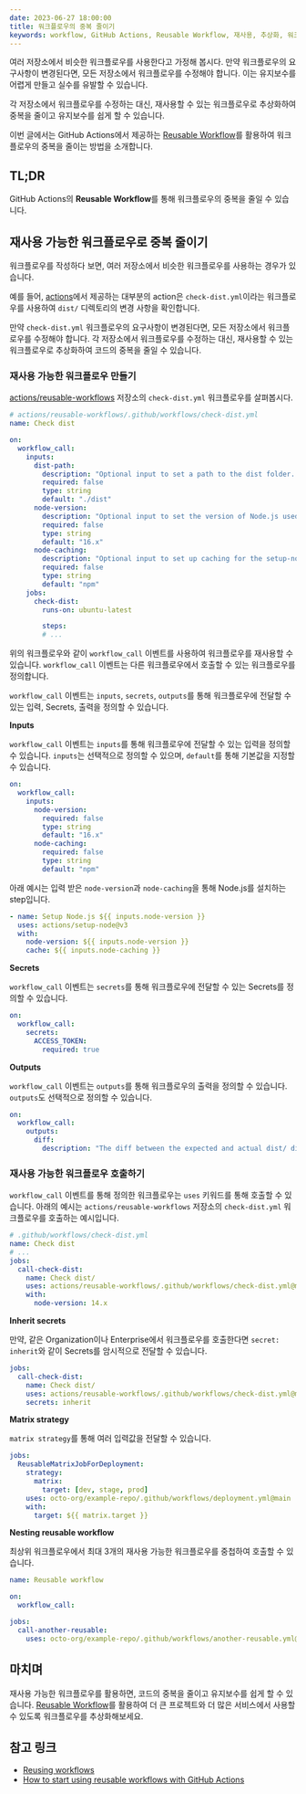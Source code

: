```yaml
---
date: 2023-06-27 18:00:00
title: 워크플로우의 중복 줄이기
keywords: workflow, GitHub Actions, Reusable Workflow, 재사용, 추상화, 워크플로우
---
```


여러 저장소에서 비슷한 워크플로우를 사용한다고 가정해 봅시다.
만약 워크플로우의 요구사항이 변경된다면, 모든 저장소에서 워크플로우를 수정해야 합니다.
이는 유지보수를 어렵게 만들고 실수를 유발할 수 있습니다.

각 저장소에서 워크플로우를 수정하는 대신, 재사용할 수 있는 워크플로우로 추상화하여 중복을 줄이고 유지보수를 쉽게 할 수 있습니다.

이번 글에서는 GitHub Actions에서 제공하는 [Reusable Workflow](https://docs.github.com/en/actions/using-workflows/reusing-workflows)를
활용하여 워크플로우의 중복을 줄이는 방법을 소개합니다.

## TL;DR

GitHub Actions의 **Reusable Workflow**를 통해 워크플로우의 중복을 줄일 수 있습니다.

## 재사용 가능한 워크플로우로 중복 줄이기

워크플로우를 작성하다 보면, 여러 저장소에서 비슷한 워크플로우를 사용하는 경우가 있습니다.

예를 들어, [actions](https://github.com/actions)에서 제공하는 대부분의 action은 `check-dist.yml`이라는 워크플로우를 사용하여 `dist/` 디렉토리의 변경 사항을
확인합니다.

만약 `check-dist.yml` 워크플로우의 요구사항이 변경된다면, 모든 저장소에서 워크플로우를 수정해야 합니다.
각 저장소에서 워크플로우를 수정하는 대신, 재사용할 수 있는 워크플로우로 추상화하여 코드의 중복을 줄일 수 있습니다.

### 재사용 가능한 워크플로우 만들기

[actions/reusable-workflows](https://github.com/actions/reusable-workflows) 저장소의 `check-dist.yml` 워크플로우를 살펴봅시다.

```yaml
# actions/reusable-workflows/.github/workflows/check-dist.yml
name: Check dist

on:
  workflow_call:
    inputs:
      dist-path:
        description: "Optional input to set a path to the dist folder. If it's not set, it defaults to './dist'"
        required: false
        type: string
        default: "./dist"
      node-version:
        description: "Optional input to set the version of Node.js used to build a project. The input syntax corresponds to the setup-node's one"
        required: false
        type: string
        default: "16.x"
      node-caching:
        description: "Optional input to set up caching for the setup-node action. The input syntax corresponds to the setup-node's one. Set to an empty string if caching isn't needed"
        required: false
        type: string
        default: "npm"
    jobs:
      check-dist:
        runs-on: ubuntu-latest

        steps:
        # ...
```

위의 워크플로우와 같이 `workflow_call` 이벤트를 사용하여 워크플로우를 재사용할 수 있습니다.
`workflow_call` 이벤트는 다른 워크플로우에서 호출할 수 있는 워크플로우를 정의합니다.

`workflow_call` 이벤트는 `inputs`, `secrets`, `outputs`를 통해 워크플로우에 전달할 수 있는 입력, Secrets, 출력을 정의할 수 있습니다.

**Inputs**

`workflow_call` 이벤트는 `inputs`를 통해 워크플로우에 전달할 수 있는 입력을 정의할 수 있습니다.
`inputs`는 선택적으로 정의할 수 있으며, `default`를 통해 기본값을 지정할 수 있습니다.

```yaml
on:
  workflow_call:
    inputs:
      node-version:
        required: false
        type: string
        default: "16.x"
      node-caching:
        required: false
        type: string
        default: "npm"
```

아래 예시는 입력 받은 `node-version`과 `node-caching`을 통해 Node.js를 설치하는 step입니다.

```yaml
- name: Setup Node.js ${{ inputs.node-version }}
  uses: actions/setup-node@v3
  with:
    node-version: ${{ inputs.node-version }}
    cache: ${{ inputs.node-caching }}
```

**Secrets**

`workflow_call` 이벤트는 `secrets`를 통해 워크플로우에 전달할 수 있는 Secrets를 정의할 수 있습니다.

```yaml
on:
  workflow_call:
    secrets:
      ACCESS_TOKEN:
        required: true
```

**Outputs**

`workflow_call` 이벤트는 `outputs`를 통해 워크플로우의 출력을 정의할 수 있습니다.
`outputs`도 선택적으로 정의할 수 있습니다.

```yaml
on:
  workflow_call:
    outputs:
      diff:
        description: "The diff between the expected and actual dist/ directories"
```

### 재사용 가능한 워크플로우 호출하기

`workflow_call` 이벤트를 통해 정의한 워크플로우는 `uses` 키워드를 통해 호출할 수 있습니다.
아래의 예시는 `actions/reusable-workflows` 저장소의 `check-dist.yml` 워크플로우를 호출하는 예시입니다.

```yaml
# .github/workflows/check-dist.yml
name: Check dist
# ...
jobs:
  call-check-dist:
    name: Check dist/
    uses: actions/reusable-workflows/.github/workflows/check-dist.yml@main
    with:
      node-version: 14.x
```

**Inherit secrets**

만약, 같은 Organization이나 Enterprise에서 워크플로우를 호출한다면 `secret: inherit`와 같이 Secrets를 암시적으로 전달할 수 있습니다.

```yaml
jobs:
  call-check-dist:
    name: Check dist/
    uses: actions/reusable-workflows/.github/workflows/check-dist.yml@main
    secrets: inherit
```

**Matrix strategy**

`matrix strategy`를 통해 여러 입력값을 전달할 수 있습니다.

```yaml
jobs:
  ReusableMatrixJobForDeployment:
    strategy:
      matrix:
        target: [dev, stage, prod]
    uses: octo-org/example-repo/.github/workflows/deployment.yml@main
    with:
      target: ${{ matrix.target }}
```

**Nesting reusable workflow**

최상위 워크플로우에서 최대 3개의 재사용 가능한 워크플로우를 중첩하여 호출할 수 있습니다.

```yaml
name: Reusable workflow

on:
  workflow_call:

jobs:
  call-another-reusable:
    uses: octo-org/example-repo/.github/workflows/another-reusable.yml@v1
```

## 마치며

재사용 가능한 워크플로우를 활용하면, 코드의 중복을 줄이고 유지보수를 쉽게 할 수 있습니다.
[Reusable Workflow](https://docs.github.com/en/actions/using-workflows/reusing-workflows)를 활용하여 더 큰 프로젝트와 더 많은 서비스에서
사용할 수 있도록 워크플로우를 추상화해보세요.

## 참고 링크

- [Reusing workflows](https://docs.github.com/en/actions/using-workflows/reusing-workflows)
- [How to start using reusable workflows with GitHub Actions](https://github.blog/2022-02-10-using-reusable-workflows-github-actions/)
